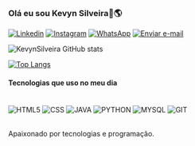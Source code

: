 ### Olá eu sou Kevyn Silveira👋🌎

[![Linkedin](https://img.shields.io/badge/LinkedIn-0077B5?style=for-the-badge&logo=linkedin&logoColor=white)](https://www.linkedin.com/in/kevyn-da-silveira-de-fraga-martins-688a68234)
[![Instagram](https://img.shields.io/badge/Instagram-E4405F?style=for-the-badge&logo=instagram&logoColor=white)](https://instagram.com/048kevyn?igshid=NGExMmI2YTkyZg==)
[![WhatsApp](https://img.shields.io/badge/WhatsApp-25D366?style=for-the-badge&logo=whatsapp&logoColor=white)](https://wa.me/+55048991445699)
<a href="mailto:kevynsilveira0610@gmail.com">
  <img src="https://img.shields.io/badge/Gmail-D14836?style=for-the-badge&logo=gmail&logoColor=white" alt="Enviar e-mail">
</a>

![KevynSilveira GitHub stats](https://github-readme-stats.vercel.app/api?username=KevynSilveira&show_icons=true&theme=radical)

[![Top Langs](https://github-readme-stats.vercel.app/api/top-langs/?username=KevynSilveira)](https://github.com/anuraghazra/github-readme-stats)

<h4>Tecnologias que uso no meu dia</h4>

<div style="display: "inline_block"><br/>
  <img align= "center" alt="HTML5" src="https://img.shields.io/badge/HTML5-E34F26?style=for-the-badge&logo=html5&logoColor=white" />
  <img align= "center" alt="CSS" src="https://img.shields.io/badge/CSS3-1572B6?style=for-the-badge&logo=css3&logoColor=white" />
  <img align= "center" alt="JAVA" src="https://img.shields.io/badge/Java-ED8B00?style=for-the-badge&logo=openjdk&logoColor=white" />
  <img align= "center" alt="PYTHON" src="https://img.shields.io/badge/Python-14354C?style=for-the-badge&logo=python&logoColor=white" />
  <img align= "center" alt="MYSQL" src="https://img.shields.io/badge/MySQL-005C84?style=for-the-badge&logo=mysql&logoColor=white" />
  <img align= "center" alt="GIT" src="https://img.shields.io/badge/GIT-E44C30?style=for-the-badge&logo=git&logoColor=white" />
</div></br>

Apaixonado por tecnologias e programação.
